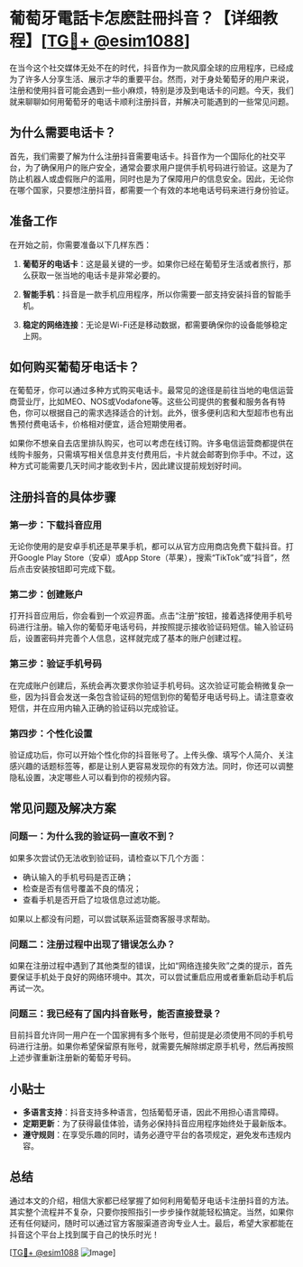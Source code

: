 # 葡萄牙電話卡怎麽註冊抖音？【详细教程】[[TG💪+ @esim1088](https://t.me/s/esim1088)]

在当今这个社交媒体无处不在的时代，抖音作为一款风靡全球的应用程序，已经成为了许多人分享生活、展示才华的重要平台。然而，对于身处葡萄牙的用户来说，注册和使用抖音可能会遇到一些小麻烦，特别是涉及到电话卡的问题。今天，我们就来聊聊如何用葡萄牙的电话卡顺利注册抖音，并解决可能遇到的一些常见问题。

## 为什么需要电话卡？

首先，我们需要了解为什么注册抖音需要电话卡。抖音作为一个国际化的社交平台，为了确保用户的账户安全，通常会要求用户提供手机号码进行验证。这是为了防止机器人或虚假账户的滥用，同时也是为了保障用户的信息安全。因此，无论你在哪个国家，只要想注册抖音，都需要一个有效的本地电话号码来进行身份验证。

## 准备工作

在开始之前，你需要准备以下几样东西：

1. **葡萄牙的电话卡**：这是最关键的一步。如果你已经在葡萄牙生活或者旅行，那么获取一张当地的电话卡是非常必要的。
   
2. **智能手机**：抖音是一款手机应用程序，所以你需要一部支持安装抖音的智能手机。

3. **稳定的网络连接**：无论是Wi-Fi还是移动数据，都需要确保你的设备能够稳定上网。

## 如何购买葡萄牙电话卡？

在葡萄牙，你可以通过多种方式购买电话卡。最常见的途径是前往当地的电信运营商营业厅，比如MEO、NOS或Vodafone等。这些公司提供的套餐和服务各有特色，你可以根据自己的需求选择适合的计划。此外，很多便利店和大型超市也有出售预付费电话卡，价格相对便宜，适合短期使用者。

如果你不想亲自去店里排队购买，也可以考虑在线订购。许多电信运营商都提供在线购卡服务，只需填写相关信息并支付费用后，卡片就会邮寄到你手中。不过，这种方式可能需要几天时间才能收到卡片，因此建议提前规划好时间。

## 注册抖音的具体步骤

### 第一步：下载抖音应用

无论你使用的是安卓手机还是苹果手机，都可以从官方应用商店免费下载抖音。打开Google Play Store（安卓）或App Store（苹果），搜索“TikTok”或“抖音”，然后点击安装按钮即可完成下载。

### 第二步：创建账户

打开抖音应用后，你会看到一个欢迎界面。点击“注册”按钮，接着选择使用手机号码进行注册。输入你的葡萄牙电话号码，并按照提示接收验证码短信。输入验证码后，设置密码并完善个人信息，这样就完成了基本的账户创建过程。

### 第三步：验证手机号码

在完成账户创建后，系统会再次要求你验证手机号码。这次验证可能会稍微复杂一些，因为抖音会发送一条包含验证码的短信到你的葡萄牙电话号码上。请注意查收短信，并在应用内输入正确的验证码以完成验证。

### 第四步：个性化设置

验证成功后，你可以开始个性化你的抖音账号了。上传头像、填写个人简介、关注感兴趣的话题标签等，都是让别人更容易发现你的有效方法。同时，你还可以调整隐私设置，决定哪些人可以看到你的视频内容。

## 常见问题及解决方案

### 问题一：为什么我的验证码一直收不到？

如果多次尝试仍无法收到验证码，请检查以下几个方面：
- 确认输入的手机号码是否正确；
- 检查是否有信号覆盖不良的情况；
- 查看手机是否开启了垃圾信息过滤功能。

如果以上都没有问题，可以尝试联系运营商客服寻求帮助。

### 问题二：注册过程中出现了错误怎么办？

如果在注册过程中遇到了其他类型的错误，比如“网络连接失败”之类的提示，首先要保证手机处于良好的网络环境中。其次，可以尝试重启应用或者重新启动手机后再试一次。

### 问题三：我已经有了国内抖音账号，能否直接登录？

目前抖音允许同一用户在一个国家拥有多个账号，但前提是必须使用不同的手机号码进行注册。如果你希望保留原有账号，就需要先解除绑定原手机号，然后再按照上述步骤重新注册新的葡萄牙号码。

## 小贴士

- **多语言支持**：抖音支持多种语言，包括葡萄牙语，因此不用担心语言障碍。
- **定期更新**：为了获得最佳体验，请务必保持抖音应用程序始终处于最新版本。
- **遵守规则**：在享受乐趣的同时，请务必遵守平台的各项规定，避免发布违规内容。

## 总结

通过本文的介绍，相信大家都已经掌握了如何利用葡萄牙电话卡注册抖音的方法。其实整个流程并不复杂，只要你按照指引一步步操作就能轻松搞定。当然，如果你还有任何疑问，随时可以通过官方客服渠道咨询专业人士。最后，希望大家都能在抖音这个平台上找到属于自己的快乐时光！

[[TG💪+ @esim1088](https://t.me/s/esim1088) ![Image](https://i.postimg.cc/4NQfJmqS/Snipaste-2025-05-13-00-14-12.png)]
